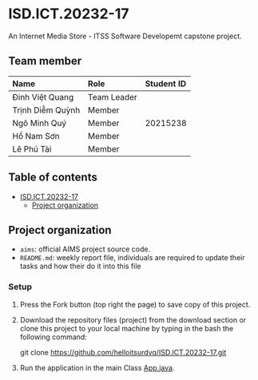 # ISD.ICT.20232-17

An Internet Media Store - ITSS Software Developemt capstone project.

## Team member

| Name             | Role        | Student ID |
| :--------------- | :---------- | :--------- |
| Đinh Việt Quang  | Team Leader |            |
| Trịnh Diễm Quỳnh | Member      |            |
| Ngô Minh Quý     | Member      | 20215238   |
| Hồ Nam Sơn       | Member      |            |
| Lê Phú Tài       | Member      |            |

## Table of contents

- [ISD.ICT.20232-17](#isdict20232-17)
  - [Project organization](#project-organization)

## Project organization

- `aims`: official AIMS project source code.
- `README.md`: weekly report file, individuals are required to update their tasks and how their do it into this file

### Setup

1. Press the Fork button (top right the page) to save copy of this project.
2. Download the repository files (project) from the download section or clone this project to your local machine by typing in the bash the following command:

   git clone https://github.com/helloitsurdvq/ISD.ICT.20232-17.git

3. Run the application in the main Class [App.java](/app/App.java).
